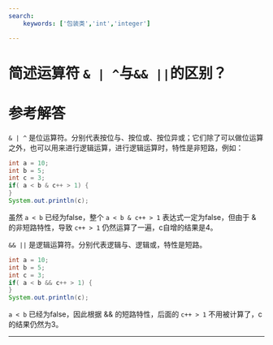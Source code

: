 ```yaml
---
search:
    keywords: ['包装类','int','integer']

---
```



# 简述运算符 `& | ^`与`&& ||`的区别？

# 参考解答

`& | ^` 是位运算符。分别代表按位与、按位或、按位异或；它们除了可以做位运算之外，也可以用来进行逻辑运算，进行逻辑运算时，特性是非短路，例如：
```java
int a = 10;
int b = 5;
int c = 3;
if( a < b & c++ > 1) {
}
System.out.println(c);
```
虽然 `a < b` 已经为false，整个 `a < b & c++ > 1` 表达式一定为false，但由于 & 的非短路特性，导致 `c++ > 1` 仍然运算了一遍，c自增的结果是4。

`&& ||` 是逻辑运算符。分别代表逻辑与、逻辑或，特性是短路。
```java
int a = 10;
int b = 5;
int c = 3;
if( a < b && c++ > 1) {
}
System.out.println(c);
```
`a < b` 已经为false，因此根据 && 的短路特性，后面的 `c++ > 1` 不用被计算了，c的结果仍然为3。

---



